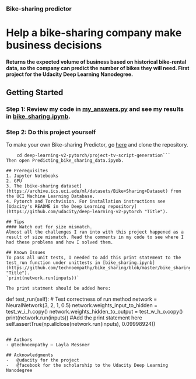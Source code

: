 ### Bike-sharing predictor
# Help a bike-sharing company make business decisions

#### Returns the expected volume of business based on historical bike-rental data, so the company can predict the number of bikes they will need. First project for the Udacity Deep Learning Nanodegree.

## Getting Started
### Step 1: Review my code in [my_answers.py](https://github.com/technoempathy/bike_sharing/blob/master/my_answers.py "Title") and see my results in [bike_sharing.ipynb](https://github.com/technoempathy/bike_sharing/blob/master/bike_sharing.ipynb "Title").

### Step 2: Do this project yourself
To make your own Bike-sharing Predictor, go [here](https://github.com/udacity/deep-learning-v2-pytorch "Title") and clone the repository.
```	git clone https://github.com/udacity/deep-learning-v2-pytorch.git
	cd deep-learning-v2-pytorch/project-tv-script-generation```
Then open Predicting_bike_sharing_data.ipynb. 

## Prerequisites
1. Jupyter Notebooks
2. GPU
3. The [bike-sharing dataset](https://archive.ics.uci.edu/ml/datasets/Bike+Sharing+Dataset) from the UCI Machine Learning Database. 
4. Pytorch and Torchvision. For installation instructions see [Udacity's README in the Deep Learning repository](https://github.com/udacity/deep-learning-v2-pytorch "Title").

## Tips
#### Watch out for size mismatch. 
Almost all the challenges I ran into with this project happened as a result of size mismatch. Read the comments in my code to see where I had these problems and how I solved them.

## Known Issues
To pass all unit tests, I needed to add this print statement to the test_run function under unittests in [bike_sharing.ipynb](https://github.com/technoempathy/bike_sharing/blob/master/bike_sharing.ipynb "Title").
`print(network.run(inputs))`

The print statment should be added here:
```
def test_run(self):
        # Test correctness of run method
        network = NeuralNetwork(3, 2, 1, 0.5)
        network.weights_input_to_hidden = test_w_i_h.copy()
        network.weights_hidden_to_output = test_w_h_o.copy()
        print(network.run(inputs)) #Add the print statement here
        self.assertTrue(np.allclose(network.run(inputs), 0.09998924))
 ```

## Authors
- @technoempathy – Layla Messner 

## Acknowledgments
-	@udacity for the project
-	@facebook for the scholarship to the Udacity Deep Learning Nanodegree

